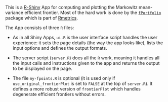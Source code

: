 This is a [R-Shiny](https://shiny.rstudio.com/) App for computing and plotting the Markowitz mean-variance efficient frontier. Most of the hard work is done by the [`fPortfolio`](https://cran.r-project.org/web/packages/fPortfolio/index.html) package which is part of [Rmetrics](https://www.rmetrics.org/).

The App consists of three `R` files:

*  As in all Shiny Apps, `ui.R` is the user interface script handles the user experience:  it sets the page details (the way the app looks like), lists the input options and defines the output formats.

*  The server script (`server.R`) does all the `R` work, meaning it handles all the input calls and instructions given to the app and returns the output to be displayed on the page.

*  The file `my-fpoints.R` is optional (it is used only if `use_original_frontierPlot` is set to `FALSE` at the top of `server.R`). It defines a more robust version of `frontierPlot` which handles degenerate efficient frontiers without errors.

